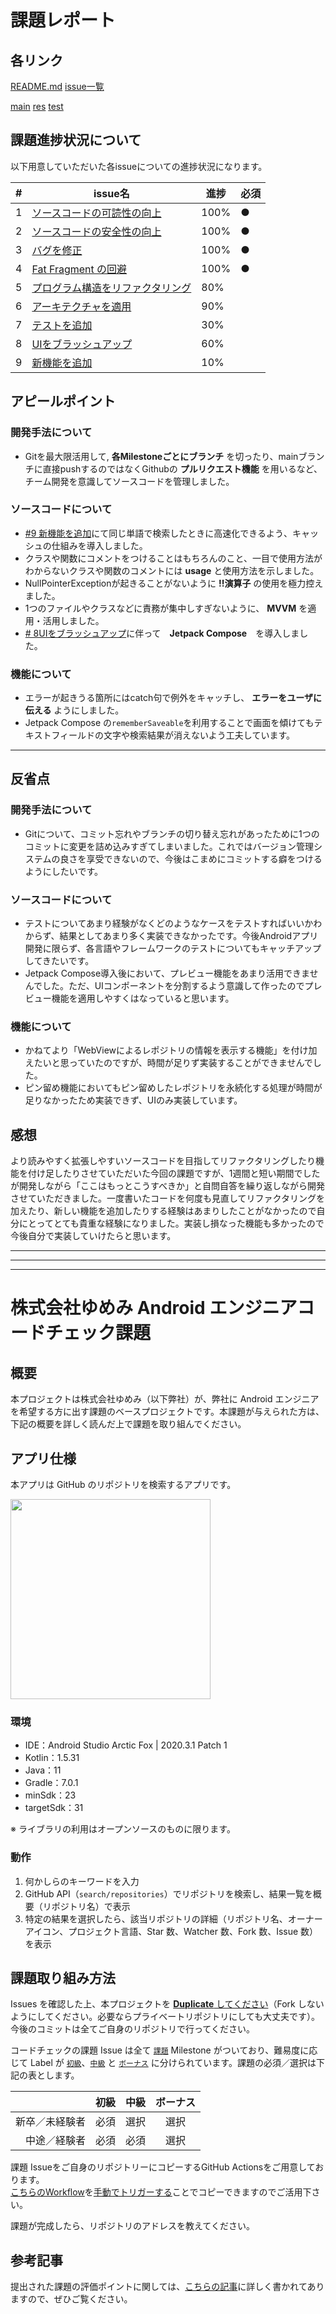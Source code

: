 
# 課題レポート

## 各リンク

[README.md](https://github.com/TBSten/yumemi-android-engineer-codecheck/blob/main/README.md)
[issue一覧](https://github.com/TBSten/yumemi-android-engineer-codecheck/issues?q=is%3Aissue)

[main](app/src/main/kotlin/jp/co/yumemi/android/code_check/)
[res](app/src/main/res)
[test](app/src/test)

## 課題進捗状況について

以下用意していただいた各issueについての進捗状況になります。

| #   | issue名                                                                                                  | 進捗 | 必須 |
| --- | -------------------------------------------------------------------------------------------------------- | ---- | ---- |
| 1   | [ソースコードの可読性の向上](https://github.com/TBSten/yumemi-android-engineer-codecheck/issues/1)       | 100% | ●    |
| 2   | [ソースコードの安全性の向上](https://github.com/TBSten/yumemi-android-engineer-codecheck/issues/2)       | 100% | ●    |
| 3   | [バグを修正](https://github.com/TBSten/yumemi-android-engineer-codecheck/issues/3)                       | 100% | ●    |
| 4   | [Fat Fragment の回避](https://github.com/TBSten/yumemi-android-engineer-codecheck/issues/4)              | 100% | ●    |
| 5   | [プログラム構造をリファクタリング](https://github.com/TBSten/yumemi-android-engineer-codecheck/issues/5) | 80%  |      |
| 6   | [アーキテクチャを適用](https://github.com/TBSten/yumemi-android-engineer-codecheck/issues/6)             | 90%  |      |
| 7   | [テストを追加](https://github.com/TBSten/yumemi-android-engineer-codecheck/issues/7)                     | 30%  |      |
| 8   | [UIをブラッシュアップ](https://github.com/TBSten/yumemi-android-engineer-codecheck/issues/8)             | 60%  |      |
| 9   | [新機能を追加](https://github.com/TBSten/yumemi-android-engineer-codecheck/issues/9)                     | 10%  |      |

## アピールポイント

### 開発手法について

- Gitを最大限活用して, **各Milestoneごとにブランチ** を切ったり、mainブランチに直接pushするのではなくGithubの **プルリクエスト機能** を用いるなど、チーム開発を意識してソースコードを管理しました。

### ソースコードについて

- [#9 新機能を追加](https://github.com/TBSten/yumemi-android-engineer-codecheck/issues/9)にて同じ単語で検索したときに高速化できるよう、キャッシュの仕組みを導入しました。
- クラスや関数にコメントをつけることはもちろんのこと、一目で使用方法がわからないクラスや関数のコメントには **usage** と使用方法を示しました。
- NullPointerExceptionが起きることがないように **!!演算子** の使用を極力控えました。
- 1つのファイルやクラスなどに責務が集中しすぎないように、 **MVVM** を適用・活用しました。
- [# 8UIをブラッシュアップ](https://github.com/TBSten/yumemi-android-engineer-codecheck/issues/8)に伴って　**Jetpack Compose**　を導入しました。

### 機能について

- エラーが起きうる箇所にはcatch句で例外をキャッチし、 **エラーをユーザに伝える** ようにしました。
- Jetpack Compose の`rememberSaveable`を利用することで画面を傾けてもテキストフィールドの文字や検索結果が消えないよう工夫しています。

---

## 反省点

### 開発手法について

- Gitについて、コミット忘れやブランチの切り替え忘れがあったために1つのコミットに変更を詰め込みすぎてしまいました。これではバージョン管理システムの良さを享受できないので、今後はこまめにコミットする癖をつけるようにしたいです。

### ソースコードについて

- テストについてあまり経験がなくどのようなケースをテストすればいいかわからず、結果としてあまり多く実装できなかったです。今後Androidアプリ開発に限らず、各言語やフレームワークのテストについてもキャッチアップしてきたいです。
- Jetpack Compose導入後において、プレビュー機能をあまり活用できませんでした。ただ、UIコンポーネントを分割するよう意識して作ったのでプレビュー機能を適用しやすくはなっていると思います。

### 機能について

- かねてより「WebViewによるレポジトリの情報を表示する機能」を付け加えたいと思っていたのですが、時間が足りず実装することができませんでした。
- ピン留め機能においてもピン留めしたレポジトリを永続化する処理が時間が足りなかったため実装できず、UIのみ実装しています。

## 感想

より読みやすく拡張しやすいソースコードを目指してリファクタリングしたり機能を付け足したりさせていただいた今回の課題ですが、1週間と短い期間でしたが開発しながら「ここはもっとこうすべきか」と自問自答を繰り返しながら開発させていただきました。一度書いたコードを何度も見直してリファクタリングを加えたり、新しい機能を追加したりする経験はあまりしたことがなかったので自分にとってとても貴重な経験になりました。実装し損なった機能も多かったので今後自分で実装していけたらと思います。

---
---
---

# 株式会社ゆめみ Android エンジニアコードチェック課題

## 概要

本プロジェクトは株式会社ゆめみ（以下弊社）が、弊社に Android エンジニアを希望する方に出す課題のベースプロジェクトです。本課題が与えられた方は、下記の概要を詳しく読んだ上で課題を取り組んでください。

## アプリ仕様

本アプリは GitHub のリポジトリを検索するアプリです。

<img src="docs/app.gif" width="320">

### 環境

- IDE：Android Studio Arctic Fox | 2020.3.1 Patch 1
- Kotlin：1.5.31
- Java：11
- Gradle：7.0.1
- minSdk：23
- targetSdk：31

※ ライブラリの利用はオープンソースのものに限ります。

### 動作

1. 何かしらのキーワードを入力
2. GitHub API（`search/repositories`）でリポジトリを検索し、結果一覧を概要（リポジトリ名）で表示
3. 特定の結果を選択したら、該当リポジトリの詳細（リポジトリ名、オーナーアイコン、プロジェクト言語、Star 数、Watcher 数、Fork 数、Issue 数）を表示

## 課題取り組み方法

Issues を確認した上、本プロジェクトを [**Duplicate** してください](https://help.github.com/en/github/creating-cloning-and-archiving-repositories/duplicating-a-repository)（Fork しないようにしてください。必要ならプライベートリポジトリにしても大丈夫です）。今後のコミットは全てご自身のリポジトリで行ってください。

コードチェックの課題 Issue は全て [`課題`](https://github.com/yumemi-inc/android-engineer-codecheck/milestone/1) Milestone がついており、難易度に応じて Label が [`初級`](https://github.com/yumemi-inc/android-engineer-codecheck/issues?q=is%3Aopen+is%3Aissue+label%3A初級+milestone%3A課題)、[`中級`](https://github.com/yumemi-inc/android-engineer-codecheck/issues?q=is%3Aopen+is%3Aissue+label%3A中級+milestone%3A課題+) と [`ボーナス`](https://github.com/yumemi-inc/android-engineer-codecheck/issues?q=is%3Aopen+is%3Aissue+label%3Aボーナス+milestone%3A課題+) に分けられています。課題の必須／選択は下記の表とします。

|                | 初級  | 中級  | ボーナス |
| -------------: | :---: | :---: | :------: |
| 新卒／未経験者 | 必須  | 選択  |   選択   |
|   中途／経験者 | 必須  | 必須  |   選択   |

課題 Issueをご自身のリポジトリーにコピーするGitHub Actionsをご用意しております。  
[こちらのWorkflow](./.github/workflows/copy-issues.yml)を[手動でトリガーする](https://docs.github.com/ja/actions/managing-workflow-runs/manually-running-a-workflow)ことでコピーできますのでご活用下さい。

課題が完成したら、リポジトリのアドレスを教えてください。

## 参考記事

提出された課題の評価ポイントに関しては、[こちらの記事](https://qiita.com/blendthink/items/aa70b8b3106fb4e3555f)に詳しく書かれてありますので、ぜひご覧ください。
